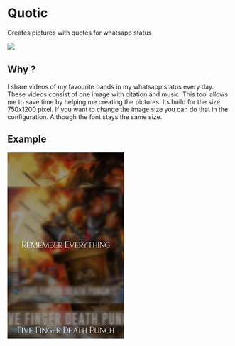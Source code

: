 # Quotic

Creates pictures with quotes for whatsapp status

<a href="https://codeclimate.com/github/L4B0MB4/quotic/maintainability"><img src="https://api.codeclimate.com/v1/badges/acfdf8ad3f9f0fd28625/maintainability" /></a>


## Why ?

I share videos of my favourite bands in my whatsapp status every day. These videos consist of one image with citation and music. This tool allows me to save time by helping me creating the pictures. Its build for the size 750x1200 pixel. If you want to change the image size you can do that in the configuration. Although the font stays the same size.

## Example

![Example Image](https://github.com/L4B0MB4/quotic/blob/master/examples/fivefingerdeathpunch.png)
